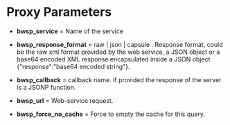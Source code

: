 # Proxy Parameters #

  * **bwsp\_service** = Name of the service

  * **bwsp\_response\_format** = raw | json | capsule . Response format, could be the raw xml format provided by the web service, a JSON object or a base64 encoded XML response encapsulated inside a JSON object {"response":"base64 encoded string"}.

  * **bwsp\_callback** = callback name. If provided the response of the server is a JSONP function.

  * **bwsp\_url** = Web-service request.

  * **bwsp\_force\_no\_cache** = Force to empty the cache for this query.
